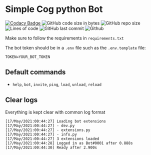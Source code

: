 # Simple Cog python Bot

[![Codacy Badge](https://api.codacy.com/project/badge/Grade/95473aa866aa48f39ec587d71c3ec4f1)](https://app.codacy.com/gh/Sigmanificient/SimplePythonBot?utm_source=github.com&utm_medium=referral&utm_content=Sigmanificient/SimplePythonBot&utm_campaign=Badge_Grade_Settings)
![GitHub code size in bytes](https://img.shields.io/github/languages/code-size/Sigmanificient/SimplePythonBot)
![GitHub repo size](https://img.shields.io/github/repo-size/Sigmanificient/SimplePythonBot)
![Lines of code](https://img.shields.io/tokei/lines/github/Sigmanificient/SimplePythonBot)
![GitHub last commit](https://img.shields.io/github/last-commit/Sigmanificient/SimplePythonBot)
![Github](https://shields.io/github/license/Sigmanificient/SimplePythonBot)

Make sure to follow the requirements in `requirements.txt`

The bot token should be in a `.env` file such as the `.env.template` file:
```dotenv
TOKEN=YOUR_BOT_TOKEN
```

## Default commands
-   `help`, `bot`, `invite`, `ping`, `load`, `unload`, `reload`

## Clear logs
Everything is kept clear with common log format
```log
[17/May/2021:00:44:27] Loading bot extensions
[17/May/2021:00:44:27] - dev.py
[17/May/2021:00:44:27] - extensions.py
[17/May/2021:00:44:27] - info.py
[17/May/2021:00:44:27] 3 extensions loaded
[17/May/2021:00:44:28] Logged in as Bot#0001 after 0.888s
[17/May/2021:00:44:30] Ready after 2.900s
```
